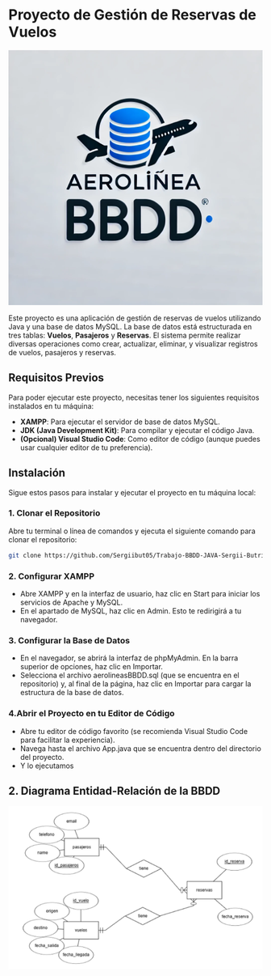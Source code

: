 # Proyecto de Gestión de Reservas de Vuelos

![Imagen del Proyecto](logo-Aerolinea-BBDD.webp) 

Este proyecto es una aplicación de gestión de reservas de vuelos utilizando Java y una base de datos MySQL. La base de datos está estructurada en tres tablas: **Vuelos**, **Pasajeros** y **Reservas**. El sistema permite realizar diversas operaciones como crear, actualizar, eliminar, y visualizar registros de vuelos, pasajeros y reservas.

## Requisitos Previos

Para poder ejecutar este proyecto, necesitas tener los siguientes requisitos instalados en tu máquina:

- **XAMPP**: Para ejecutar el servidor de base de datos MySQL.
- **JDK (Java Development Kit)**: Para compilar y ejecutar el código Java.
- **(Opcional) Visual Studio Code**: Como editor de código (aunque puedes usar cualquier editor de tu preferencia).

## Instalación

Sigue estos pasos para instalar y ejecutar el proyecto en tu máquina local:

### 1. Clonar el Repositorio

Abre tu terminal o línea de comandos y ejecuta el siguiente comando para clonar el repositorio:

```bash
git clone https://github.com/Sergiibut05/Trabajo-BBDD-JAVA-Sergii-Butrii.git
```

### 2. Configurar XAMPP
- Abre XAMPP y en la interfaz de usuario, haz clic en Start para iniciar los servicios de Apache y MySQL.
- En el apartado de MySQL, haz clic en Admin. Esto te redirigirá a tu navegador.

### 3. Configurar la Base de Datos
- En el navegador, se abrirá la interfaz de phpMyAdmin. En la barra superior de opciones, haz clic en Importar.
- Selecciona el archivo aerolineasBBDD.sql (que se encuentra en el repositorio) y, al final de la página, haz clic en Importar para cargar la estructura de la base de datos.

### 4.Abrir el Proyecto en tu Editor de Código
- Abre tu editor de código favorito (se recomienda Visual Studio Code para facilitar la experiencia).
- Navega hasta el archivo App.java que se encuentra dentro del directorio del proyecto.
- Y lo ejecutamos

## 2. Diagrama Entidad-Relación de la BBDD
![Imagen del Proyecto](diagramaBBDD.png) 



